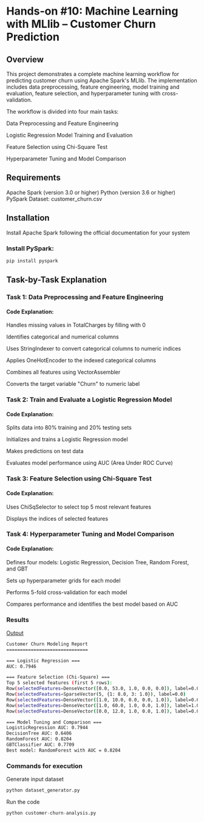 # Hands-on #10: Machine Learning with MLlib – Customer Churn Prediction

## Overview

This project demonstrates a complete machine learning workflow for predicting customer churn using Apache Spark's MLlib. The implementation includes data preprocessing, feature engineering, model training and evaluation, feature selection, and hyperparameter tuning with cross-validation.

The workflow is divided into four main tasks:

Data Preprocessing and Feature Engineering

Logistic Regression Model Training and Evaluation

Feature Selection using Chi-Square Test

Hyperparameter Tuning and Model Comparison

## Requirements

Apache Spark (version 3.0 or higher)
Python (version 3.6 or higher)
PySpark
Dataset: customer_churn.csv

## Installation

Install Apache Spark following the official documentation for your system
### Install PySpark:
```bash
pip install pyspark
```


## Task-by-Task Explanation

### Task 1: Data Preprocessing and Feature Engineering

#### Code Explanation:

Handles missing values in TotalCharges by filling with 0

Identifies categorical and numerical columns

Uses StringIndexer to convert categorical columns to numeric indices

Applies OneHotEncoder to the indexed categorical columns

Combines all features using VectorAssembler

Converts the target variable "Churn" to numeric label


### Task 2: Train and Evaluate a Logistic Regression Model

#### Code Explanation:

Splits data into 80% training and 20% testing sets

Initializes and trains a Logistic Regression model

Makes predictions on test data

Evaluates model performance using AUC (Area Under ROC Curve)

### Task 3: Feature Selection using Chi-Square Test

#### Code Explanation:

Uses ChiSqSelector to select top 5 most relevant features

Displays the indices of selected features


### Task 4: Hyperparameter Tuning and Model Comparison
#### Code Explanation:

Defines four models: Logistic Regression, Decision Tree, Random Forest, and GBT

Sets up hyperparameter grids for each model

Performs 5-fold cross-validation for each model

Compares performance and identifies the best model based on AUC

### Results

[Output](model_outputs.txt)

 ```bash
Customer Churn Modeling Report
==============================

=== Logistic Regression ===
AUC: 0.7946

=== Feature Selection (Chi-Square) ===
Top 5 selected features (first 5 rows):
Row(selectedFeatures=DenseVector([0.0, 53.0, 1.0, 0.0, 0.0]), label=0.0)
Row(selectedFeatures=SparseVector(5, {1: 8.0, 3: 1.0}), label=0.0)
Row(selectedFeatures=DenseVector([1.0, 10.0, 0.0, 0.0, 1.0]), label=0.0)
Row(selectedFeatures=DenseVector([1.0, 60.0, 1.0, 0.0, 1.0]), label=1.0)
Row(selectedFeatures=DenseVector([0.0, 12.0, 1.0, 0.0, 1.0]), label=0.0)

=== Model Tuning and Comparison ===
LogisticRegression AUC: 0.7944
DecisionTree AUC: 0.6406
RandomForest AUC: 0.8204
GBTClassifier AUC: 0.7709
Best model: RandomForest with AUC = 0.8204
```


### Commands for execution

Generate input dataset

```python
python dataset_generator.py
```

Run the code
```python
python customer-churn-analysis.py
```
